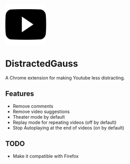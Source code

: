 <p>
<img src="icon/youtube-icon.png" width="128"/>
</p>

# DistractedGauss
A Chrome extension for making Youtube less distracting.

## Features
- Remove comments
- Remove video suggestions
- Theater mode by default
- Replay mode for repeating videos (off by default)
- Stop Autoplaying at the end of videos (on by default)

## TODO
- Make it compatible with Firefox
